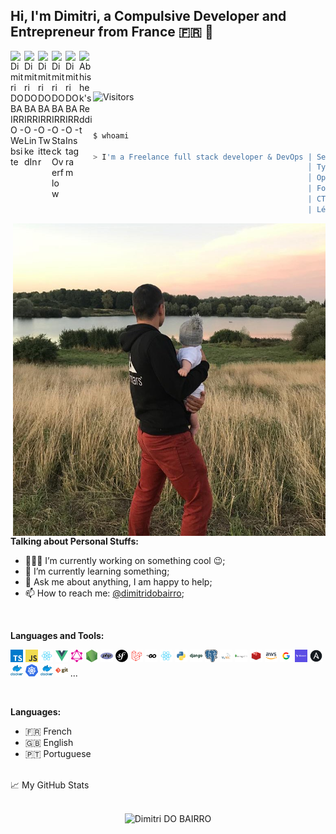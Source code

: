 ## Hi, I'm Dimitri, a Compulsive Developer and Entrepreneur from France 🇫🇷 🥖

<a href="https://www.dimsolution.com">
  <img align="left" alt="Dimitri DO BAIRRO - Website" width="22px" src="https://cdn.jsdelivr.net/npm/simple-icons@v3/icons/googlechrome.svg" />
</a>

<a href="https://www.linkedin.com/in/dobairro/">
  <img align="left" alt="Dimitri DO BAIRRO - LinkedIn" width="22px" src="https://cdn.jsdelivr.net/npm/simple-icons@v3/icons/linkedin.svg" />
</a>

<a href="https://twitter.com/dimitridobairro">
  <img align="left" alt="Dimitri DO BAIRRO - Twitter" width="22px" src="https://cdn.jsdelivr.net/npm/simple-icons@v3/icons/twitter.svg" />
</a>

<a href="https://stackoverflow.com/users/2564703/dimitri">
  <img align="left" alt="Dimitri DO BAIRRO - StackOverflow" width="22px" src="https://cdn.jsdelivr.net/npm/simple-icons@v3/icons/stackoverflow.svg" />
</a>

<a href="https://www.instagram.com/dimitridobairro/">
  <img align="left" alt="Dimitri DO BAIRRO - Instagram" width="22px" src="https://cdn.jsdelivr.net/npm/simple-icons@v3/icons/instagram.svg" />
</a>

<a href="https://www.tiktok.com/@dimitridobairro">
  <img align="left" alt="Abhishek's Reddit" width="22px" src="https://cdn.jsdelivr.net/npm/simple-icons@v3/icons/tiktok.svg" />
</a>

<br />
<br />
<br />

![Visitors](https://visitor-badge.glitch.me/badge?page_id=rimiti)

<br />

```bash
$ whoami

> I'm a Freelance full stack developer & DevOps | Serial entrepreneur 
                                                │ Typescript, Javascript, Golang, Kubernetes enthusiast
                                                │ Open Source addict & Compulsive coder 
                                                | Founder of @DimSolution, @Wefloc, @ScalingInvestment, @Yostly
                                                | CTO @Tictactrip
                                                | Léo & Roma's dad
```


  <img align="right" alt="GIF" src="https://github.com/rimiti/rimiti/blob/master/img.jpg?raw=true" width="500" />
  
<br />

**Talking about Personal Stuffs:**

- 👨🏽‍💻 I’m currently working on something cool :wink:;
- 🌱 I’m currently learning something; 
- 💬 Ask me about anything, I am happy to help;
- 📫 How to reach me: [@dimitridobairro](https://twitter.com/dimitridobairro);

<br />

**Languages and Tools:**  

<code><img height="20" src="https://raw.githubusercontent.com/github/explore/80688e429a7d4ef2fca1e82350fe8e3517d3494d/topics/typescript/typescript.png"></code>
<code><img height="20" src="https://raw.githubusercontent.com/github/explore/80688e429a7d4ef2fca1e82350fe8e3517d3494d/topics/javascript/javascript.png"></code>
<code><img height="20" src="https://raw.githubusercontent.com/github/explore/80688e429a7d4ef2fca1e82350fe8e3517d3494d/topics/react/react.png"></code>
<code><img height="20" src="https://raw.githubusercontent.com/github/explore/80688e429a7d4ef2fca1e82350fe8e3517d3494d/topics/vue/vue.png"></code>
<code><img height="20" src="https://raw.githubusercontent.com/github/explore/5c058a388828bb5fde0bcafd4bc867b5bb3f26f3/topics/graphql/graphql.png"></code>
<code><img height="20" src="https://raw.githubusercontent.com/github/explore/80688e429a7d4ef2fca1e82350fe8e3517d3494d/topics/nodejs/nodejs.png"></code>
<code><img height="20" src="https://raw.githubusercontent.com/github/explore/80688e429a7d4ef2fca1e82350fe8e3517d3494d/topics/php/php.png"></code>
<code><img height="20" src="https://raw.githubusercontent.com/github/explore/80688e429a7d4ef2fca1e82350fe8e3517d3494d/topics/symfony/symfony.png"></code>
<code><img height="20" src="https://raw.githubusercontent.com/github/explore/80688e429a7d4ef2fca1e82350fe8e3517d3494d/topics/laravel/laravel.png"></code>
<code><img height="20" src="https://raw.githubusercontent.com/github/explore/80688e429a7d4ef2fca1e82350fe8e3517d3494d/topics/go/go.png"></code>
<code><img height="20" src="https://raw.githubusercontent.com/github/explore/80688e429a7d4ef2fca1e82350fe8e3517d3494d/topics/react-native/react-native.png"></code>
<code><img height="20" src="https://raw.githubusercontent.com/github/explore/80688e429a7d4ef2fca1e82350fe8e3517d3494d/topics/python/python.png"></code>
<code><img height="20" src="https://raw.githubusercontent.com/github/explore/80688e429a7d4ef2fca1e82350fe8e3517d3494d/topics/django/django.png"></code>
<code><img height="20" src="https://raw.githubusercontent.com/github/explore/80688e429a7d4ef2fca1e82350fe8e3517d3494d/topics/postgresql/postgresql.png"></code>
<code><img height="20" src="https://raw.githubusercontent.com/github/explore/80688e429a7d4ef2fca1e82350fe8e3517d3494d/topics/mysql/mysql.png"></code>
<code><img height="20" src="https://raw.githubusercontent.com/github/explore/80688e429a7d4ef2fca1e82350fe8e3517d3494d/topics/mongodb/mongodb.png"></code>
<code><img height="20" src="https://raw.githubusercontent.com/github/explore/80688e429a7d4ef2fca1e82350fe8e3517d3494d/topics/redis/redis.png"></code>
<code><img height="20" src="https://raw.githubusercontent.com/github/explore/80688e429a7d4ef2fca1e82350fe8e3517d3494d/topics/aws/aws.png"></code>
<code><img height="20" src="https://raw.githubusercontent.com/github/explore/80688e429a7d4ef2fca1e82350fe8e3517d3494d/topics/google/google.png"></code>
<code><img height="20" src="https://raw.githubusercontent.com/github/explore/80688e429a7d4ef2fca1e82350fe8e3517d3494d/topics/terraform/terraform.png"></code>
<code><img height="20" src="https://raw.githubusercontent.com/github/explore/80688e429a7d4ef2fca1e82350fe8e3517d3494d/topics/ansible/ansible.png"></code>
<code><img height="20" src="https://raw.githubusercontent.com/github/explore/80688e429a7d4ef2fca1e82350fe8e3517d3494d/topics/docker/docker.png"></code>
<code><img height="20" src="https://raw.githubusercontent.com/github/explore/80688e429a7d4ef2fca1e82350fe8e3517d3494d/topics/kubernetes/kubernetes.png"></code>
<code><img height="20" src="https://raw.githubusercontent.com/github/explore/80688e429a7d4ef2fca1e82350fe8e3517d3494d/topics/docker/docker.png"></code>
<code><img height="20" src="https://raw.githubusercontent.com/github/explore/80688e429a7d4ef2fca1e82350fe8e3517d3494d/topics/git/git.png"></code>
...

<br />

**Languages:**

- 🇫🇷 French
- 🇬🇧 English
- 🇵🇹 Portuguese

<br />

<summary>📈 My GitHub Stats</summary>

<br />

<p align="center"> <img src="https://github-readme-stats.vercel.app/api?username=rimiti&show_icons=true&theme=vue&count_private=true" alt="Dimitri DO BAIRRO" />
